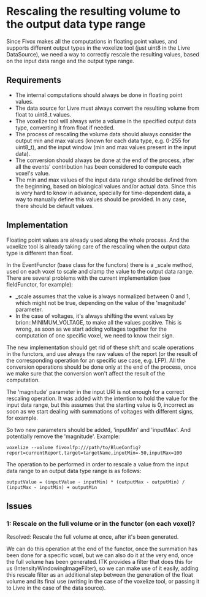 Rescaling the resulting volume to the output data type range
============================================================

Since Fivox makes all the computations in floating point values, and supports
different output types in the voxelize tool (just uint8 in the Livre
DataSource), we need a way to correctly rescale the resulting values, based
on the input data range and the output type range.

## Requirements

* The internal computations should always be done in floating point values.
* The data source for Livre must always convert the resulting volume from
  float to uint8_t values.
* The voxelize tool will always write a volume in the specified output data
  type, converting it from float if needed.
* The process of rescaling the volume data should always consider the output
  min and max values (known for each data type, e.g. 0-255 for uint8_t), and
  the input window (min and max values present in the input data).
* The conversion should always be done at the end of the process, after all the
  events' contribution has been considered to compute each voxel's value.
* The min and max values of the input data range should be defined from the
  beginning, based on biological values and/or actual data. Since this is very
  hard to know in advance, specially for time-dependent data, a way to manually
  define this values should be provided. In any case, there should be default
  values.

## Implementation

Floating point values are already used along the whole process. And the
voxelize tool is already taking care of the rescaling when the output data type
is different than float.

In the EventFunctor (base class for the functors) there is a _scale method,
used on each voxel to scale and clamp the value to the output data range. There
are several problems with the current implementation (see fieldFunctor, for
example):

* _scale assumes that the value is always normalized between 0 and 1, which
  might not be true, depending on the value of the 'magnitude' parameter.
* In the case of voltages, it's always shifting the event values by
  brion::MINIMUM_VOLTAGE, to make all the values positive. This is wrong, as
  soon as we start adding voltages together for the computation of one specific
  voxel, we need to know their sign.

The new implementation should get rid of these shift and scale operations in the
functors, and use always the raw values of the report (or the result of the
corresponding operation for an specific use case, e.g. LFP). All the conversion
operations should be done only at the end of the process, once we make sure that
the conversion won't affect the result of the computation.

The 'magnitude' parameter in the input URI is not enough for a correct rescaling
operation. It was added with the intention to hold the value for the input data
range, but this assumes that the starting value is 0, incorrect as soon as we
start dealing with summations of voltages with different signs, for example.

So two new parameters should be added, 'inputMin' and 'inputMax'. And
potentially remove the 'magnitude'. Example:

    voxelize --volume fivoxlfp:///path/to/BlueConfig?report=currentReport,target=targetName,inputMin=-50,inputMax=100

The operation to be performed in order to rescale a value from the input data
range to an output data type range is as follows:

    outputValue = (inputValue - inputMin) * (outputMax - outputMin) / (inputMax - inputMin) + outputMin

## Issues

### 1: Rescale on the full volume or in the functor (on each voxel)?

Resolved: Rescale the full volume at once, after it's been generated.

We can do this operation at the end of the functor, once the summation has been
done for a specific voxel, but we can also do it at the very end, once the
full volume has been generated. ITK provides a filter that does this for us
(IntensityWindowingImageFilter), so we can make use of it easily, adding
this rescale filter as an additional step between the generation of the float
volume and its final use (writing in the case of the voxelize tool, or passing
it to Livre in the case of the data source).

